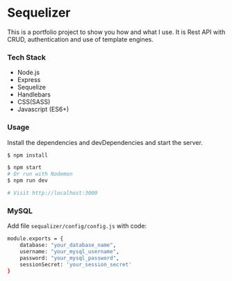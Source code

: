 # Sequelizer

This is a portfolio project to show you how and what I use. It is Rest API with CRUD, authentication and use of template engines.

### Tech Stack

  - Node.js
  - Express
  - Sequelize
  - Handlebars
  - CSS(SASS)
  - Javascript (ES6+)

### Usage


Install the dependencies and devDependencies and start the server.
```sh
$ npm install 
```
```sh
$ npm start 
# Or run with Nodemon
$ npm run dev

# Visit http://localhost:3000
```

### MySQL

Add file `sequalizer/config/config.js` with code:

```sh
module.exports = {
    database: "your_database_name",
    username: "your_mysql_username",
    password: "your_mysql_password",
    sessionSecret: 'your_session_secret'
}
```

